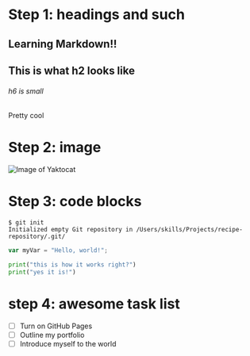 # Step 1: headings and such
## Learning Markdown!!
## This is what h2 looks like
###### h6 is small
Pretty cool

# Step 2: image 
![Image of Yaktocat](https://octodex.github.com/images/yaktocat.png)

# Step 3: code blocks
```
$ git init
Initialized empty Git repository in /Users/skills/Projects/recipe-repository/.git/
```

``` javascript
var myVar = "Hello, world!";
```

``` python
print("this is how it works right?")
print("yes it is!")
```
# step 4: awesome task list
- [ ] Turn on GitHub Pages
- [ ] Outline my portfolio
- [ ] Introduce myself to the world
